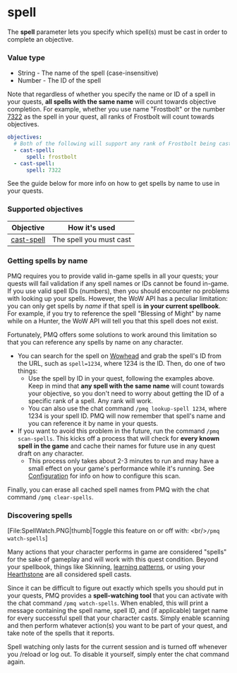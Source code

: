 # spell

The **spell** parameter lets you specify which spell(s) must be cast in order to complete an objective.

### Value type

* String - The name of the spell (case-insensitive)
* Number - The ID of the spell

Note that regardless of whether you specify the name or ID of a spell in your quests, **all spells with the same name** will count towards objective completion. For example, whether you use name "Frostbolt" or the number [7322](https://classic.wowhead.com/spell=7322/frostbolt) as the spell in your quest, all ranks of Frostbolt will count towards objectives.

```yaml
objectives:
  # Both of the following will support any rank of Frostbolt being cast
  - cast-spell:
      spell: frostbolt
  - cast-spell:
      spell: 7322
```

See the guide below for more info on how to get spells by name to use in your quests.

### Supported objectives

| Objective | How it's used |
|---|---|
| [cast-spell](../objectives/cast-spell.md) | The spell you must cast |

### Getting spells by name

PMQ requires you to provide valid in-game spells in all your quests; your quests will fail validation if any spell names or IDs cannot be found in-game. If you use valid spell IDs (numbers), then you should encounter no problems with looking up your spells. However, the WoW API has a peculiar limitation: you can only get spells by *name* if that spell is **in your current spellbook**. For example, if you try to reference the spell "Blessing of Might" by name while on a Hunter, the WoW API will tell you that this spell does not exist.

Fortunately, PMQ offers some solutions to work around this limitation so that you can reference any spells by name on any character.

* You can search for the spell on [Wowhead](https://classic.wowhead.com/) and grab the spell's ID from the URL, such as `spell=1234`, where 1234 is the ID. Then, do one of two things:
  * Use the spell by ID in your quest, following the examples above. Keep in mind that **any spell with the same name** will count towards your objective, so you don't need to worry about getting the ID of a specific rank of a spell. Any rank will work.
  * You can also use the chat command `/pmq lookup-spell 1234`, where 1234 is your spell ID. PMQ will now remember that spell's name and you can reference it by name in your quests.
* If you want to avoid this problem in the future, run the command `/pmq scan-spells`. This kicks off a process that will check for **every known spell in the game** and cache their names for future use in any quest draft on any character.
  * This process only takes about 2-3 minutes to run and may have a small effect on your game's performance while it's running. See [Configuration](../guides/configuration.md) for info on how to configure this scan.

Finally, you can erase all cached spell names from PMQ with the chat command `/pmq clear-spells`.

### Discovering spells

[File:SpellWatch.PNG|thumb|Toggle this feature on or off with: &lt;br/&gt;`/pmq watch-spells`]

Many actions that your character performs in game are considered "spells" for the sake of gameplay and will work with this quest condition. Beyond your spellbook, things like Skinning, [learning patterns](https://classic.wowhead.com/spell=18517/pattern-mooncloth-bag), or using your [Hearthstone](https://classic.wowhead.com/spell=8690/hearthstone) are all considered spell casts.

Since it can be difficult to figure out exactly which spells you should put in your quests, PMQ provides a **spell-watching tool** that you can activate with the chat command `/pmq watch-spells`. When enabled, this will print a message containing the spell name, spell ID, and (if applicable) target name for every successful spell that your character casts. Simply enable scanning and then perform whatever action(s) you want to be part of your quest, and take note of the spells that it reports.

Spell watching only lasts for the current session and is turned off whenever you /reload or log out. To disable it yourself, simply enter the chat command again.
